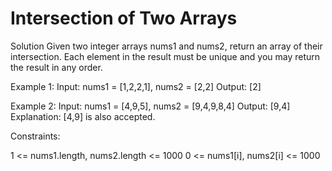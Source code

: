 # Intersection of Two Arrays

Solution
Given two integer arrays nums1 and nums2, return an array of their intersection. Each element in the result must be unique and you may return the result in any order.

Example 1:
Input: nums1 = [1,2,2,1], nums2 = [2,2]
Output: [2]

Example 2:
Input: nums1 = [4,9,5], nums2 = [9,4,9,8,4]
Output: [9,4]
Explanation: [4,9] is also accepted.
 
Constraints:

1 <= nums1.length, nums2.length <= 1000
0 <= nums1[i], nums2[i] <= 1000